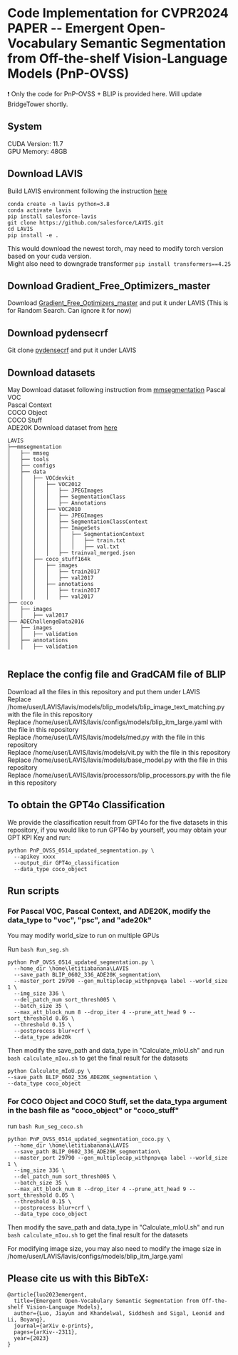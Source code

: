 # Code Implementation for CVPR2024 PAPER -- Emergent Open-Vocabulary Semantic Segmentation from Off-the-shelf Vision-Language Models (PnP-OVSS)

:exclamation: Only the code for PnP-OVSS + BLIP is provided here. Will update BridgeTower shortly.

## System 
CUDA Version: 11.7  <br>
GPU Memory: 48GB <br>


## Download LAVIS
Build LAVIS environment following the instruction [here](https://www.google.com](https://github.com/salesforce/LAVIS/tree/ac8fc98c93c02e2dfb727e24a361c4c309c8dbbc?tab=readme-ov-file#installation)https://github.com/salesforce/LAVIS/tree/ac8fc98c93c02e2dfb727e24a361c4c309c8dbbc?tab=readme-ov-file#installation)
```
conda create -n lavis python=3.8 
conda activate lavis 
pip install salesforce-lavis 
git clone https://github.com/salesforce/LAVIS.git 
cd LAVIS 
pip install -e .
```
This would download the newest torch, may need to modify torch version based on your cuda version. <br>
Might also need to downgrade transformer
`pip install transformers==4.25`

## Download Gradient_Free_Optimizers_master

Download [Gradient_Free_Optimizers_master](https://github.com/SimonBlanke/Gradient-Free-Optimizers) and put it under LAVIS (This is for Random Search. Can ignore it for now)

## Download pydensecrf

Git clone [pydensecrf](https://github.com/lucasb-eyer/pydensecrf) and put it under LAVIS 

## Download datasets
May Download dataset following instruction from [mmsegmentation](https://github.com/open-mmlab/mmsegmentation/blob/main/docs/en/user_guides/2_dataset_prepare.md#pascal-context)
Pascal VOC <br>
Pascal Context <br>
COCO Object <br>
COCO Stuff <br>
ADE20K Download dataset from [here](http://groups.csail.mit.edu/vision/datasets/ADE20K/request_data/) <br>


```
LAVIS
├──mmsegmentation
│   ├── mmseg
│   ├── tools
│   ├── configs
│   ├── data
│   │   ├── VOCdevkit
│   │   │   ├── VOC2012
│   │   │   │   ├── JPEGImages
│   │   │   │   ├── SegmentationClass
│   │   │   │   ├── Annotations
│   │   │   ├── VOC2010
│   │   │   │   ├── JPEGImages
│   │   │   │   ├── SegmentationClassContext
│   │   │   │   ├── ImageSets
│   │   │   │   │   ├── SegmentationContext
│   │   │   │   │   │   ├── train.txt
│   │   │   │   │   │   ├── val.txt
│   │   │   │   ├── trainval_merged.json
│   │   ├── coco_stuff164k
│   │   │   ├── images
│   │   │   │   ├── train2017
│   │   │   │   ├── val2017
│   │   │   ├── annotations
│   │   │   │   ├── train2017
│   │   │   │   ├── val2017
├── coco
│   ├── images
│   │   ├── val2017
├── ADEChallengeData2016
│   ├── images
│   │   ├── validation
│   ├── annotations
│   │   ├── validation


```

## Replace the config file and GradCAM file of BLIP
Download all the files in this repository and put them under LAVIS <br>
Replace /home/user/LAVIS/lavis/models/blip_models/blip_image_text_matching.py with the file in this repository <br>
Replace /home/user/LAVIS/lavis/configs/models/blip_itm_large.yaml with the file in this repository <br>
Replace /home/user/LAVIS/lavis/models/med.py with the file in this repository <br>
Replace /home/user/LAVIS/lavis/models/vit.py with the file in this repository <br>
Replace /home/user/LAVIS/lavis/models/base_model.py with the file in this repository <br>
Replace /home/user/LAVIS/lavis/processors/blip_processors.py with the file in this repository <br>


## To obtain the GPT4o Classification
We provide the classification result from GPT4o for the five datasets in this repository, if you would like to run GPT4o by yourself, you may obtain your GPT KPI Key and run:

```
python PnP_OVSS_0514_updated_segmentation.py \
  --apikey xxxx
  --output_dir GPT4o_classification
  --data_type coco_object 
```


## Run scripts

### For Pascal VOC, Pascal Context, and ADE20K, modify the data_type to "voc", "psc", and "ade20k" <br>
You may modify world_size to run on multiple GPUs <br>

Run `bash Run_seg.sh`
```
python PnP_OVSS_0514_updated_segmentation.py \
  --home_dir \home\letitiabanana\LAVIS
  --save_path BLIP_0602_336_ADE20K_segmentation\
  --master_port 29790 --gen_multiplecap_withpnpvqa label --world_size 1 \
  --img_size 336 \
  --del_patch_num sort_thresh005 \
  --batch_size 35 \
  --max_att_block_num 8 --drop_iter 4 --prune_att_head 9 --sort_threshold 0.05 \
  --threshold 0.15 \
  --postprocess blur+crf \
  --data_type ade20k
```
Then modify the save_path and data_type in "Calculate_mIoU.sh" and run `bash calculate_mIou.sh` to get the final result for the datasets

```
python Calculate_mIoU.py \
--save_path BLIP_0602_336_ADE20K_segmentation \
--data_type coco_object
```


### For COCO Object and COCO Stuff, set the data_typa argument in the bash file as "coco_object" or "coco_stuff"  <br>

run `bash Run_seg_coco.sh`
```
python PnP_OVSS_0514_updated_segmentation_coco.py \
  --home_dir \home\letitiabanana\LAVIS
  --save_path BLIP_0602_336_ADE20K_segmentation\
  --master_port 29790 --gen_multiplecap_withpnpvqa label --world_size 1 \
  --img_size 336 \
  --del_patch_num sort_thresh005 \
  --batch_size 35 \
  --max_att_block_num 8 --drop_iter 4 --prune_att_head 9 --sort_threshold 0.05 \
  --threshold 0.15 \
  --postprocess blur+crf \
  --data_type coco_object
```
Then modify the save_path and data_type in "Calculate_mIoU.sh" and run `bash calculate_mIou.sh` to get the final result for the datasets




For modifying image size, you may also need to modify the image size in /home/user/LAVIS/lavis/configs/models/blip_itm_large.yaml <br>


## Please cite us with this BibTeX:
```
@article{luo2023emergent,
  title={Emergent Open-Vocabulary Semantic Segmentation from Off-the-shelf Vision-Language Models},
  author={Luo, Jiayun and Khandelwal, Siddhesh and Sigal, Leonid and Li, Boyang},
  journal={arXiv e-prints},
  pages={arXiv--2311},
  year={2023}
}
```
